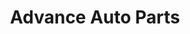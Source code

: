 ---
title: "Advance Auto Parts"
url: /bel-air/advance-auto-parts-bel-air-south-parkway/
shop: car parts
---